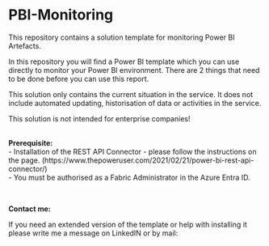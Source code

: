 # PBI-Monitoring
This repository contains a solution template for monitoring Power BI Artefacts.

<p>In this repository you will find a Power BI template which you can use directly to monitor your Power BI environment. There are 2 things that need to be done before you can use this report.</p>
<p>This solution only contains the current situation in the service. It does not include automated updating, historisation of data or activities in the service.</p>
<p>This solution is not intended for enterprise companies!</p>
<p><br /><strong>Prerequisite:</strong><br />- Installation of the REST API Connector - please follow the instructions on the page. (https://www.thepoweruser.com/2021/02/21/power-bi-rest-api-connector/)<br />- You must be authorised as a Fabric Administrator in the Azure Entra ID.</p>
<p>&nbsp;</p>
<p><strong>Contact me:</strong></p>
<p>If you need an extended version of the template or help with installing it please write me a message on LinkedIN or by mail:</p>
